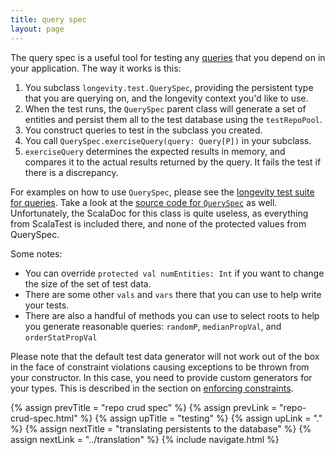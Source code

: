 ```yaml
---
title: query spec
layout: page
---
```


The query spec is a useful tool for testing any
[queries](../query/retrieve-by.html) that you depend on in your
application. The way it works is this:

1. You subclass `longevity.test.QuerySpec`, providing the persistent
   type that you are querying on, and the longevity context you'd like
   to use.
2. When the test runs, the `QuerySpec` parent class will generate a
   set of entities and persist them all to the test database using the
   `testRepoPool`.
3. You construct queries to test in the subclass you created.
4. You call `QuerySpec.exerciseQuery(query: Query[P])` in your subclass.
5. `exerciseQuery` determines the expected results in memory, and
   compares it to the actual results returned by the query. It fails
   the test if there is a discrepancy.

For examples on how to use `QuerySpec`, please see the [longevity test
suite for
queries](https://github.com/longevityframework/longevity/tree/master/longevity/src/test/scala/longevity/integration/queries).
Take a look at the [source
code for `QuerySpec`](https://github.com/longevityframework/longevity/blob/master/longevity/src/main/scala/longevity/test/QuerySpec.scala)
as well. Unfortunately, the ScalaDoc for this class is quite useless,
as everything from ScalaTest is included there, and none of the
protected values from QuerySpec.

Some notes:

- You can override `protected val numEntities: Int` if you want to change
  the size of the set of test data.
- There are some other `vals` and `vars` there that you can use to
  help write your tests.
- There are also a handful of methods you can use to select roots to
  help you generate reasonable queries: `randomP`, `medianPropVal`,
  and `orderStatPropVal`

Please note that the default test data generator will not work out of
the box in the face of constraint violations causing exceptions to be
thrown from your constructor. In this case, you need to provide custom
generators for your types. This is described in the section on
[enforcing constraints](constraints.html).

{% assign prevTitle = "repo crud spec" %}
{% assign prevLink = "repo-crud-spec.html" %}
{% assign upTitle = "testing" %}
{% assign upLink = "." %}
{% assign nextTitle = "translating persistents to the database" %}
{% assign nextLink = "../translation" %}
{% include navigate.html %}
